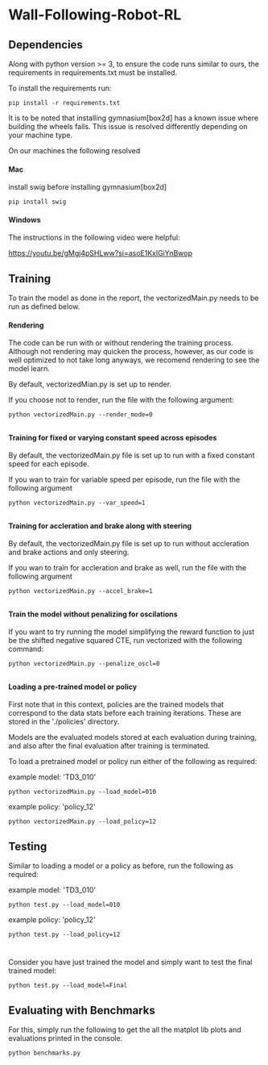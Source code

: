 # Wall-Following-Robot-RL

## Dependencies
Along with python version >= 3, to ensure the code runs similar to ours, the requirements in requirements.txt must be installed.

To install the requirements run:

```terminal
pip install -r requirements.txt
```

It is to be noted that installing gymnasium[box2d] has a known issue where building the wheels fails. This issue is resolved differently depending on your machine type.

On our machines the following resolved

#### Mac
install swig before installing gymnasium[box2d]
```terminal
pip install swig
```

#### Windows
The instructions in the following video were helpful:

https://youtu.be/gMgj4pSHLww?si=asoE1KxlGiYnBwop


## Training

To train the model as done in the report, the vectorizedMain.py needs to be run as defined below.


#### Rendering

The code can be run with or without rendering the training process. Although not rendering may quicken the process, however, as our code is well optimized to not take long anyways, we recomend rendering to see the model learn. 

By default, vectorizedMian.py is set up to render.

If you choose not to render, run the file with the following argument:

```terminal
python vectorizedMain.py --render_mode=0
```
##

#### Training for fixed or varying constant speed across episodes

By default, the vectorizedMain.py file is set up to run with a fixed constant speed for each episode.

If you wan to train for variable speed per episode, run the file with the following argument

```terminal
python vectorizedMain.py --var_speed=1
```
##

#### Training for accleration and brake along with steering

By default, the vectorizedMain.py file is set up to run without  accleration and brake actions and only steering.

If you wan to train for accleration and brake as well, run the file with the following argument

```terminal
python vectorizedMain.py --accel_brake=1
```

##

#### Train the model without penalizing for oscilations

If you want to try running the model simplifying the reward function to just be the shifted negative squared CTE, run vectorized with the following command:

```terminal
python vectorizedMain.py --penalize_oscl=0
```

##

#### Loading a pre-trained model or policy

First note that in this context, policies are the trained models that correspond to the data stats before each training iterations. These are stored in the './policies' directory.

Models are the evaluated models stored at each evaluation during training, and also after the final evaluation after training is terminated.

To load a pretrained model or policy run either of the following as required:

example model: 'TD3_010'
```terminal
python vectorizedMain.py --load_model=010
```
example policy: 'policy_12'
```terminal
python vectorizedMain.py --load_policy=12
```


## Testing

Similar to loading a model or a policy as before, run the following as required:

example model: 'TD3_010'
```terminal
python test.py --load_model=010
```
example policy: 'policy_12'
```terminal
python test.py --load_policy=12
```

#

Consider you have just trained the model and simply want to test the final trained model:

```terminal
python test.py --load_model=Final
```

## Evaluating with Benchmarks

For this, simply run the following to get the all the matplot lib plots and evaluations printed in the console.

```terminal
python benchmarks.py
```

